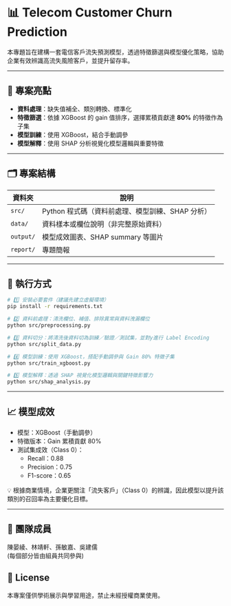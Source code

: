 # 📊 Telecom Customer Churn Prediction

本專題旨在建構一套電信客戶流失預測模型，透過特徵篩選與模型優化策略，協助企業有效辨識高流失風險客戶，並提升留存率。

---

## 🧠 專案亮點
- **資料處理**：缺失值補全、類別轉換、標準化
- **特徵篩選**：依據 XGBoost 的 gain 值排序，選擇累積貢獻達 **80%** 的特徵作為子集
- **模型訓練**：使用 XGBoost，結合手動調參
- **模型解釋**：使用 SHAP 分析視覺化模型邏輯與重要特徵

---

## 🗂️ 專案結構
| 資料夾 | 說明 |
|--------|------|
| `src/` | Python 程式碼（資料前處理、模型訓練、SHAP 分析） |
| `data/` | 資料樣本或欄位說明（非完整原始資料） |
| `output/` | 模型成效圖表、SHAP summary 等圖片 |
| `report/` | 專題簡報 |

---
## 🚀 執行方式
```bash
# 1️⃣ 安裝必要套件（建議先建立虛擬環境）
pip install -r requirements.txt

# 2️⃣ 資料前處理：清洗欄位、補值、排除異常與資料洩漏欄位
python src/preprocessing.py

# 3️⃣ 資料切分：將清洗後資料切為訓練／驗證／測試集，並對y進行 Label Encoding
python src/split_data.py

# 4️⃣ 模型訓練：使用 XGBoost，搭配手動調參與 Gain 80% 特徵子集
python src/train_xgboost.py

# 5️⃣ 模型解釋：透過 SHAP 視覺化模型邏輯與關鍵特徵影響力
python src/shap_analysis.py

```
---

## 📈 模型成效

- 模型：XGBoost（手動調參）
- 特徵版本：Gain 累積貢獻 80%
- 測試集成效（Class 0）：
  - Recall：0.88
  - Precision：0.75
  - F1-score：0.65

💡 根據商業情境，企業更關注「流失客戶」（Class 0）的辨識，因此模型以提升該類別的召回率為主要優化目標。

---

## 👥 團隊成員
陳晏綾、林靖軒、孫敏嘉、吳建儒    
(每個部分皆由組員共同參與)

## 📜 License
本專案僅供學術展示與學習用途，禁止未經授權商業使用。
